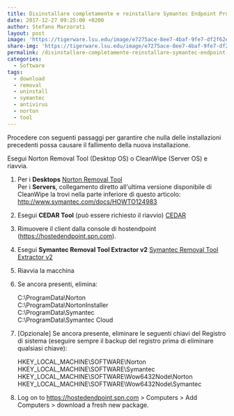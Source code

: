 ```yaml
---
title: Disinstallare completamente e reinstallare Symantec Endpoint Protection Small Business Edition
date: 2017-12-27 09:25:00 +0200
author: Stefano Marzorati
layout: post
image: 'https://tigerware.lsu.edu/image/e7275ace-8ee7-4baf-9fe7-df2f62e76682.png'
share-img: 'https://tigerware.lsu.edu/image/e7275ace-8ee7-4baf-9fe7-df2f62e76682.png'
permalink: /disinstallare-completamente-reinstallare-symantec-endpoint-protection-small-business-edition/
categories:
  - Software
tags:
  - download
  - removal
  - uninstall
  - symantec
  - antivirus
  - norton
  - tool
---
```

Procedere con seguenti passaggi per garantire che nulla delle installazioni precedenti possa causare il fallimento della nuova installazione.   

Esegui Norton Removal Tool (Desktop OS) o CleanWipe (Server OS) e riavvia.   

1.	Per i **Desktops** <a href="ftp://ftp.symantec.com/public/english_us_canada/removal_tools/Norton_Removal_Tool.exe" target="_blank">Norton Removal Tool</a>   
	Per i **Servers**, collegamento diretto all'ultima versione disponibile di CleanWipe la trovi nella parte inferiore di questo articolo: <a href="http://www.symantec.com/docs/HOWTO124983" target="_blank">http://www.symantec.com/docs/HOWTO124983</a>   
2.	Esegui **CEDAR Tool** (può essere richiesto il riavvio) <a href="https://ins.spn.com/CEDAR.exe" target="_blank">CEDAR</a>   
3.	Rimuovere il client dalla console di hostendpoint (<a href="https://hostedendpoint.spn.com" target="_blank">https://hostedendpoint.spn.com</a>).   
4.	Esegui **Symantec Removal Tool Extractor v2** <a href="https://symantec.app.box.com/SymantecRemovalToolExtractorV2" target="_blank">Symantec Removal Tool Extractor v2</a>   
5.	Riavvia la macchina   
6.	Se ancora presenti, elimina:   

	C:\ProgramData\Norton   
	C:\ProgramData\NortonInstaller   
	C:\ProgramData\Symantec   
	C:\ProgramData\Symantec Cloud   
 
7.	[Opzionale] Se ancora presente, eliminare le seguenti chiavi del Registro di sistema (eseguire sempre il backup del registro prima di eliminare qualsiasi chiave):   

	HKEY_LOCAL_MACHINE\SOFTWARE\Norton
	HKEY_LOCAL_MACHINE\SOFTWARE\Symantec
	HKEY_LOCAL_MACHINE\SOFTWARE\Wow6432Node\Norton
	HKEY_LOCAL_MACHINE\SOFTWARE\Wow6432Node\Symantec
 
8.	Log on to <a href="https://hostedendpoint.spn.com" target="_blank">https://hostedendpoint.spn.com</a> > Computers > Add Computers > download a fresh new package.
